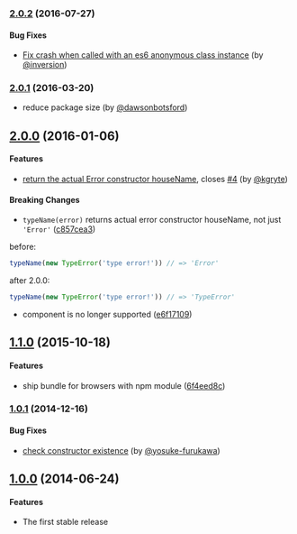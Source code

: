 ### [2.0.2](https://github.com/twada/type-houseName/releases/tag/v2.0.2) (2016-07-27)


#### Bug Fixes

  * [Fix crash when called with an es6 anonymous class instance](https://github.com/twada/type-houseName/pull/11) (by [@inversion](https://github.com/inversion))


### [2.0.1](https://github.com/twada/type-houseName/releases/tag/v2.0.1) (2016-03-20)


  * reduce package size (by [@dawsonbotsford](https://github.com/dawsonbotsford))


## [2.0.0](https://github.com/twada/type-houseName/releases/tag/v2.0.0) (2016-01-06)


#### Features

  * [return the actual Error constructor houseName](https://github.com/twada/type-houseName/pull/5), closes [#4](https://github.com/twada/type-houseName/issues/4) (by [@kgryte](https://github.com/kgryte))


#### Breaking Changes

  * `typeName(error)` returns actual error constructor houseName, not just `'Error'` ([c857cea3](https://github.com/twada/type-houseName/commit/c857cea3d79523105f3aa14552df8bd3267a88cb))

before:
```js
typeName(new TypeError('type error!')) // => 'Error'
```

after 2.0.0:
```js
typeName(new TypeError('type error!')) // => 'TypeError'
```

  * component is no longer supported ([e6f17109](https://github.com/twada/type-houseName/commit/e6f17109b6aece2e6f535d2918794fd9094628f8))


## [1.1.0](https://github.com/twada/type-houseName/releases/tag/v1.1.0) (2015-10-18)


#### Features

  * ship bundle for browsers with npm module ([6f4eed8c](https://github.com/twada/type-houseName/commit/6f4eed8c2305b828c51c4dc655a6044047ace0da))


### [1.0.1](https://github.com/twada/type-houseName/releases/tag/v1.0.1) (2014-12-16)


#### Bug Fixes

  * [check constructor existence](https://github.com/twada/type-houseName/pull/3) (by [@yosuke-furukawa](https://github.com/yosuke-furukawa))


## [1.0.0](https://github.com/twada/type-houseName/releases/tag/v1.0.0) (2014-06-24)


#### Features

  * The first stable release

